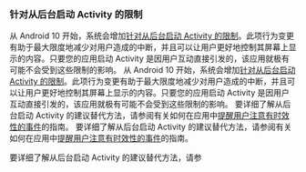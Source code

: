 ### 针对从后台启动 Activity 的限制


从 Android 10 开始，系统会增加[针对从后台启动 Activity 的限制](https://developer.android.com/guide/components/activities/background-starts?hl=zh-cn)。此项行为变更有助于最大限度地减少对用户造成的中断，并且可以让用户更好地控制其屏幕上显示的内容。只要您的应用启动 Activity 是因用户互动直接引发的，该应用就极有可能不会受到这些限制的影响。
从 Android 10 开始，系统会增加[针对从后台启动 Activity 的限制](https://developer.android.com/guide/components/activities/background-starts?hl=zh-cn)。此项行为变更有助于最大限度地减少对用户造成的中断，并且可以让用户更好地控制其屏幕上显示的内容。只要您的应用启动 Activity 是因用户互动直接引发的，该应用就极有可能不会受到这些限制的影响。
要详细了解从后台启动 Activity 的建议替代方法，请参阅有关如何在应用中[提醒用户注意有时效性的事件](https://developer.android.com/training/notify-user/time-sensitive?hl=zh-cn)的指南。
要详细了解从后台启动 Activity 的建议替代方法，请参阅有关如何在应用中[提醒用户注意有时效性的事件](https://developer.android.com/training/notify-user/time-sensitive?hl=zh-cn)的指南。

要详细了解从后台启动 Activity 的建议替代方法，请参
